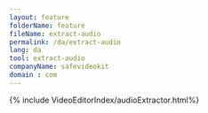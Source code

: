 ```yaml
---
layout: feature
folderName: feature
fileName: extract-audio
permalink: /da/extract-audio
lang: da
tool: extract-audio
companyName: safevideokit
domain : com
---
```


{% include VideoEditorIndex/audioExtractor.html%}

   